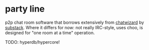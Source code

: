 # party line

p2p chat room software that borrows extensively from [chatwizard](https://github.com/substack/chatwizard) by [substack](https://github.com/substack). Where it differs for now: not really IRC-style, uses choo, is designed for "one room at a time" operation.

TODO: hyperdb/hypercore!
